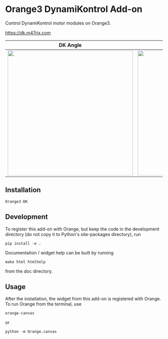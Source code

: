 Orange3 DynamiKontrol Add-on
======================

Control DynamiKontrol motor modules on Orange3.

https://dk.m47rix.com

| DK Angle | DK Speed |
| --- | --- |
| <img src="https://dk.m47rix.com/static/assets/img/dynamikontrol/angle_07.png" width="400px"> | <img src="https://dk.m47rix.com/static/assets/img/dynamikontrol/speed_01.png" width="400px"> |

Installation
------------

```Orange3-DK```

Development
------------

To register this add-on with Orange, but keep the code in the development directory (do not copy it to 
Python's site-packages directory), run

    pip install -e .

Documentation / widget help can be built by running

    make html htmlhelp

from the doc directory.

Usage
-----

After the installation, the widget from this add-on is registered with Orange. To run Orange from the terminal,
use

    orange-canvas

or

    python -m Orange.canvas
